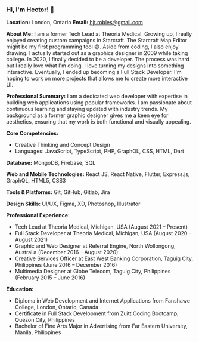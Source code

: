 ### Hi, I'm Hector! 👋

**Location:** London, Ontario
**Email:** hjt.robles@gmail.com

**About Me:** I am a former Tech Lead at Theoria Medical. Growing up, I really enjoyed creating custom campaigns in Starcraft. The Starcraft Map Editor might be my first programming tool 😄. Aside from coding, I also enjoy drawing. I actually started out as a graphics designer in 2009 while taking college. In 2020, I finally decided to be a developer. The process was hard but I really love what I'm doing. I love turning my designs into something interactive. Eventually, I ended up becoming a Full Stack Developer. I'm hoping to work on more projects that allows me to create more interactive UI.

**Professional Summary:**
I am a dedicated web developer with expertise in building web applications using popular frameworks. I am passionate about continuous learning and staying updated with industry trends. My background as a former graphic designer gives me a keen eye for aesthetics, ensuring that my work is both functional and visually appealing.

**Core Competencies:**
- Creative Thinking and Concept Design
- Languages: JavaScript, TypeScript, PHP, GraphQL, CSS, HTML, Dart

**Database:** MongoDB, Firebase, SQL

**Web and Mobile Technologies:** React JS, React Native, Flutter, Express.js, GraphQL, HTML5, CSS3

**Tools & Platforms:** Git, GitHub, Gitlab, Jira

**Design Skills:** UI/UX, Figma, XD, Photoshop, Illustrator

**Professional Experience:**
- Tech Lead at Theoria Medical, Michigan, USA (August 2021 – Present)
- Full Stack Developer at Theoria Medical, Michigan, USA (August 2020 – August 2021)
- Graphic and Web Designer at Referral Engine, North Wollongong, Australia (December 2016 – August 2020)
- Creative Services Officer at East West Banking Corporation, Taguig City, Philippines (June 2016 – December 2016)
- Multimedia Designer at Globe Telecom, Taguig City, Philippines (February 2015 – June 2016)

**Education:**
- Diploma in Web Development and Internet Applications from Fanshawe College, London, Ontario, Canada
- Certificate in Full Stack Development from Zuitt Coding Bootcamp, Quezon City, Philippines
- Bachelor of Fine Arts Major in Advertising from Far Eastern University, Manila, Philippines
